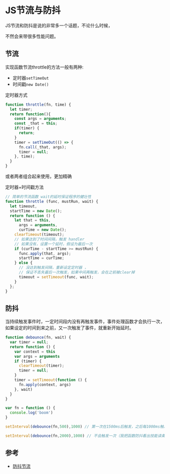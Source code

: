 # JS节流与防抖

JS节流和防抖是说的非常多一个话题，不论什么时候，

不然会来带很多性能问题。

## 节流

实现函数节流throttle的方法一般有两种:

- 定时器`setTimeOut`
- 时间戳`new Date()`

定时器方式

```js
function throttle(fn, time) {
  let timer;
  return function(){
    const args = arguments;
    const _that = this;
    if(timer) {
      return;
    } 
    timer = setTimeOut(() => {
      fn.call(_that, args);
      timer = null;
    }, time);
  }
}
```

或者两者组合起来使用，更加精确

定时器+时间戳方法

```js
// 简单的节流函数 wait的延时保证程序的健壮性
function throttle (func, mustRun, wait) {
  let timeout,
  startTime = new Date();
  return function () {
    let that = this,  
      args = arguments,
      curTime = new Date();
    clearTimeout(timeout);
    // 如果达到了时间间隔，触发 handler
    // 如果没有，设置一个延时，假设为最后一次
    if (curTime - startTime >= mustRun) {
      func.apply(that, args);
      startTime = curTime;
    } else {
      // 没达到触发间隔，重新设定定时器 ，
      // 保证不丢失最后一次触发，如果中间再触发，会在之前被clear掉
      timeout = setTimeout(func, wait);
    }
  };
}
```

## 防抖

当持续触发事件时，一定时间段内没有再触发事件，事件处理函数才会执行一次，如果设定的时间到来之前，又一次触发了事件，就重新开始延时。

```js
function debounce(fn, wait) {
  var timer = null;
  return function () {
    var context = this
    var args = arguments
    if (timer) {
      clearTimeout(timer);
      timer = null;
    }
    timer = setTimeout(function () {
      fn.apply(context, args)
    }, wait)
  }
}

var fn = function () {
  console.log('boom')
}

setInterval(debounce(fn,500),1000) // 第一次在1500ms后触发，之后每1000ms触发一次

setInterval(debounce(fn,2000),1000) // 不会触发一次（我把函数防抖看出技能读条，如果读条没完成就用技能，便会失败而且重新读条）
```

## 参考

- [防抖节流](https://juejin.im/entry/5b1d2d54f265da6e2545bfa4)